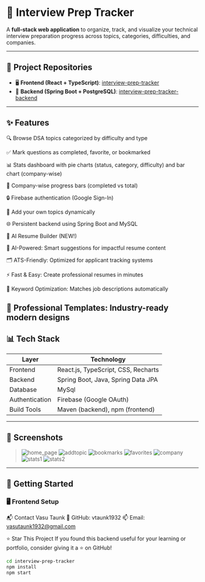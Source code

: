 # 🧠 Interview Prep Tracker

A **full-stack web application** to organize, track, and visualize your technical interview preparation progress across topics, categories, difficulties, and companies.

---

## 🔗 Project Repositories

- 🖥️ **Frontend (React + TypeScript)**: [interview-prep-tracker](https://github.com/LavanyaSriChava/interview-prep-tracker)
- 🔧 **Backend (Spring Boot + PostgreSQL)**: [interview-prep-tracker-backend](https://github.com/LavanyaSriChava/interview-prep-tracker-backend)

---

## ✨ Features
🔍 Browse DSA topics categorized by difficulty and type

✅ Mark questions as completed, favorite, or bookmarked

📊 Stats dashboard with pie charts (status, category, difficulty) and bar chart (company-wise)

📶 Company-wise progress bars (completed vs total)

🔒 Firebase authentication (Google Sign-In)

🎯 Add your own topics dynamically

🌐 Persistent backend using Spring Boot and MySQL

📝 AI Resume Builder (NEW!)

🤖 AI-Powered: Smart suggestions for impactful resume content

🗂 ATS-Friendly: Optimized for applicant tracking systems

⚡ Fast & Easy: Create professional resumes in minutes

🔑 Keyword Optimization: Matches job descriptions automatically

🎨 Professional Templates: Industry-ready modern designs
---

## 📊 Tech Stack

| Layer          | Technology                              |
|----------------|-----------------------------------------|
| Frontend       | React.js, TypeScript, CSS, Recharts     |
| Backend        | Spring Boot, Java, Spring Data JPA      |
| Database       | MySql                                   |
| Authentication | Firebase (Google OAuth)              |
| Build Tools    | Maven (backend), npm (frontend)         |

---

## 📸 Screenshots

> ![home_page](https://github.com/user-attachments/assets/5861e8d6-aeec-4231-b95b-af2611cf35c0)
> ![addtopic](https://github.com/user-attachments/assets/eba52a1f-0fc8-40d8-8823-2eaf65f128b7)
> ![bookmarks](https://github.com/user-attachments/assets/7c461f3a-459f-4d56-a4bc-452ae036bf9d)
> ![favorites](https://github.com/user-attachments/assets/301f25f1-403e-4a5d-94f0-c8782df301bf)
> ![company](https://github.com/user-attachments/assets/052ecccc-10be-4ad8-907c-a5a78f9c5506)
> ![stats1](https://github.com/user-attachments/assets/fa635b39-2bb0-4f81-bd93-ea285de30354)
> ![stats2](https://github.com/user-attachments/assets/e3eaeebb-bb8d-4f2e-bc17-b2ad7497c7da)






> 


---

## 🚀 Getting Started

### 🖥️ Frontend Setup


📬 Contact
Vasu Taunk
🔗 GitHub: vtaunk1932
📫 Email: vasutaunk1932@gmail.com 

⭐ Star This Project
If you found this backend useful for your learning or portfolio, consider giving it a ⭐ on GitHub!



```bash
cd interview-prep-tracker
npm install
npm start
